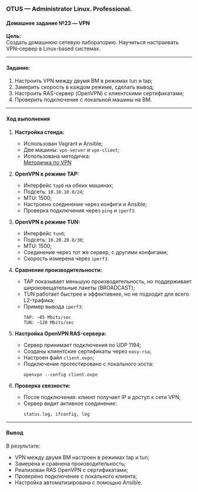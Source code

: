 ### **OTUS — Administrator Linux. Professional.**  
#### **Домашнее задание №23 — VPN**

**Цель:**  
Создать домашнюю сетевую лабораторию. Научиться настраивать VPN-сервер в Linux-based системах.

---

#### **Задание:**

1. Настроить VPN между двумя ВМ в режимах tun и tap;
2. Замерить скорость в каждом режиме, сделать вывод;
3. Настроить RAS-сервер (OpenVPN) с клиентскими сертификатами;
4. Проверить подключение с локальной машины на ВМ.

---

#### **Ход выполнения**

1. **Настройка стенда:**
   - Использован Vagrant и Ansible;
   - Две машины: `vpn-server` и `vpn-client`;
   - Использована методичка:  
     [Методичка по VPN](https://docs.google.com/document/d/1tJjZQzVccj0UoRlVLa-E-uxQtQDOCuW_sAk2nluiFo4/edit)

2. **OpenVPN в режиме TAP:**
   - Интерфейс `tap0` на обеих машинах;
   - Подсеть: `10.10.10.0/24`;
   - MTU: 1500;
   - Настроено соединение через конфиги и Ansible;
   - Проверка подключения через `ping` и `iperf3`.

3. **OpenVPN в режиме TUN:**
   - Интерфейс `tun0`;
   - Подсеть: `10.20.20.0/30`;
   - MTU: 1500;
   - Соединение через тот же сервер, с другими конфигами;
   - Скорость измерена через `iperf3`.

4. **Сравнение производительности:**
   - TAP показывает меньшую производительность, но поддерживает широковещательные пакеты (BROADCAST);
   - TUN работает быстрее и эффективнее, но не подходит для всего L2-трафика;
   - Пример вывода `iperf3`:
     ```
     TAP: ~85 Mbits/sec
     TUN: ~120 Mbits/sec
     ```

5. **Настройка OpenVPN RAS-сервера:**
   - Сервер принимает подключения по UDP 1194;
   - Созданы клиентские сертификаты через `easy-rsa`;
   - Настроен файл `client.ovpn`;
   - Подключение протестировано с локального хоста:
     ```
     openvpn --config client.ovpn
     ```

6. **Проверка связности:**
   - После подключения: клиент получает IP и доступ к сети VPN;
   - Сервер видит активное соединение:
     ```
     status.log, ifconfig, log
     ```

---

#### **Вывод**

В результате:
- VPN между двумя ВМ настроен в режимах tap и tun;
- Замерена и сравнена производительность;
- Реализован RAS OpenVPN с сертификатами;
- Проверено подключение с локального клиента;
- Настройка автоматизирована с помощью Ansible.
